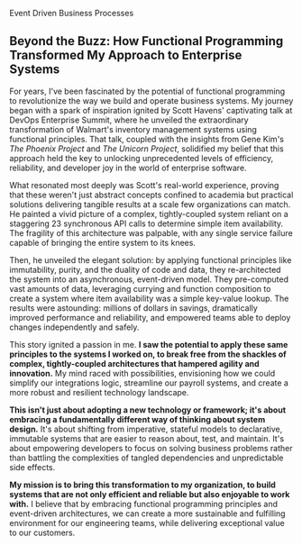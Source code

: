 Event Driven Business Processes

##  Beyond the Buzz: How Functional Programming Transformed My Approach to Enterprise Systems

For years, I've been fascinated by the potential of functional programming to revolutionize the way 
we build and operate business systems. My journey began with a spark of inspiration ignited by 
Scott Havens' captivating talk at DevOps Enterprise Summit, where he unveiled the extraordinary 
transformation of Walmart's inventory management systems using functional principles. That talk,
coupled with the insights from Gene Kim's *The Phoenix Project* and *The Unicorn Project*, 
solidified my belief that this approach held the key to unlocking unprecedented levels of 
efficiency, reliability, and developer joy in the world of enterprise software. 

What resonated most deeply was Scott's real-world experience, proving that these weren't just 
abstract concepts confined to academia but practical solutions delivering tangible results at a 
scale few organizations can match. He painted a vivid picture of a complex, tightly-coupled system 
reliant on a staggering 23 synchronous API calls to determine simple item availability. The 
fragility of this architecture was palpable, with any single service failure capable of bringing 
the entire system to its knees. 

Then, he unveiled the elegant solution: by applying functional principles like immutability, 
purity, and the duality of code and data, they re-architected the system into an asynchronous, 
event-driven model. They pre-computed vast amounts of data, leveraging currying and function 
composition to create a system where item availability was a simple key-value lookup. The results 
were astounding: millions of dollars in savings, dramatically improved performance and reliability, 
and empowered teams able to deploy changes independently and safely.

This story ignited a passion in me. **I saw the potential to apply these same principles to the 
systems I worked on, to break free from the shackles of complex, tightly-coupled architectures 
that hampered agility and innovation.** My mind raced with possibilities, envisioning how we could 
simplify our integrations logic, streamline our payroll systems, and create a more robust and 
resilient technology landscape.

**This isn't just about adopting a new technology or framework; it's about embracing a fundamentally 
different way of thinking about system design.** It's about shifting from imperative, stateful 
models to declarative, immutable systems that are easier to reason about, test, and maintain. 
It's about empowering developers to focus on solving business problems rather than battling the 
complexities of tangled dependencies and unpredictable side effects.

**My mission is to bring this transformation to my organization, to build systems that are not 
only efficient and reliable but also enjoyable to work with.** I believe that by embracing 
functional programming principles and event-driven architectures, we can create a more sustainable 
and fulfilling environment for our engineering teams, while delivering exceptional value to our 
customers.  
